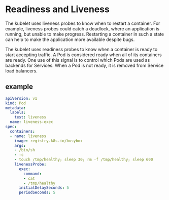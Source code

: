 # Readiness and Liveness

The kubelet uses liveness probes to know when to restart a container.
For example, liveness probes could catch a deadlock, where an application is running, but unable to make progress.
Restarting a container in such a state can help to make the application more available despite bugs.

The kubelet uses readiness probes to know when a container is ready to start accepting traffic.
A Pod is considered ready when all of its containers are ready. One use of this signal is to control
which Pods are used as backends for Services. When a Pod is not ready, it is removed from Service load balancers.

## example

```yaml
apiVersion: v1
kind: Pod
metadata:
  labels:
    test: liveness
  name: liveness-exec
spec:
  containers:
  - name: liveness
    image: registry.k8s.io/busybox
    args:
    - /bin/sh
    - -c
    - touch /tmp/healthy; sleep 30; rm -f /tmp/healthy; sleep 600
    livenessProbe:
      exec:
        command:
        - cat
        - /tmp/healthy
      initialDelaySeconds: 5
      periodSeconds: 5
```
